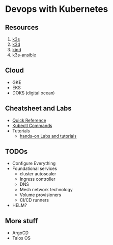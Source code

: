 # Devops with Kubernetes

## Resources

1. [k3s](https://k3s.io/)
2. [k3d](https://k3d.io/)
3. [kind](https://kind.sigs.k8s.io/)
4. [k3s-ansible](https://github.com/k3s-io/k3s-ansible)

## Cloud

- GKE
- EKS
- DOKS (digital ocean)

## Cheatsheet and Labs

- [Quick Reference](https://kubernetes.io/docs/reference/kubectl/quick-reference/)
- [Kubectl Commands](https://kubernetes.io/docs/reference/generated/kubectl/kubectl-commands)
- Tutorials
  - [hands-on Labs and tutorials](https://collabnix.github.io/kubelabs/)

## TODOs

- Configure Everything
- Foundational services
  - cluster autoscaler
  - Ingress controller
  - DNS
  - Mesh network technology
  - Volume provisioners
  - CI/CD runners
- HELM?

## More stuff

- ArgoCD
- Talos OS
